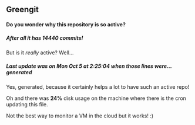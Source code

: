 ## Greengit

#### Do you wonder why this repository is so active?

##### After all it has 14440 commits!

But is it *really* active? Well...

##### Last update was on Mon Oct 5 at 2:25:04 when those lines were... generated

Yes, generated, because it certainly helps a lot to have such an active repo!

Oh and there was **24%** disk usage on the machine
where there is the cron updating this file.

Not the best way to monitor a VM in the cloud but it works! :)
